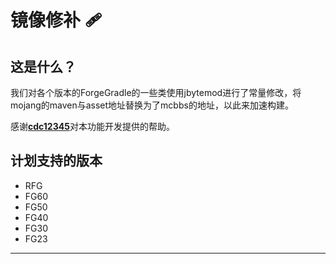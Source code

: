 # 镜像修补 🩹

## 这是什么？

我们对各个版本的ForgeGradle的一些类使用jbytemod进行了常量修改，将mojang的maven与asset地址替换为了mcbbs的地址，以此来加速构建。

感谢[**cdc12345**](https://github.com/cdc12345)对本功能开发提供的帮助。

## 计划支持的版本

 - RFG
 - FG60
 - FG50
 - FG40
 - FG30
 - FG23

---